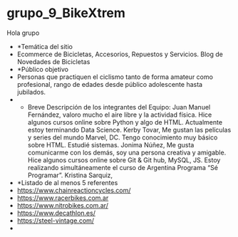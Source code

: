 # grupo_9_BikeXtrem
Hola grupo
- *Temática del sitio
- Ecommerce de Bicicletas, Accesorios, Repuestos y Servicios. Blog de Novedades de Bicicletas
- *Público objetivo
- Personas que practiquen el ciclismo tanto de forma amateur como profesional, rango de edades desde público adolescente hasta jubilados.
- * Breve Descripción de los integrantes del Equipo:
Juan Manuel Fernández, valoro mucho el aire libre y la actividad física. Hice algunos cursos online sobre Python y algo de HTML. Actualmente estoy terminando Data Science. 
Kerby Tovar, Me gustan las películas y series del mundo Marvel, DC. Tengo conocimiento muy básico sobre HTML. Estudié sistemas. 
Jonima Núñez, Me gusta comunicarme con los demás, soy una persona creativa y amigable. Hice algunos cursos online sobre Git & Git hub, MySQL, JS. Estoy realizando simultáneamente el curso de Argentina Programa “Sé Programar”.
Kristina Sarquiz, 
- *Listado de al menos 5 referentes
- https://www.chainreactioncycles.com/
- https://www.racerbikes.com.ar
- https://www.nitrobikes.com.ar/
- https://www.decathlon.es/
- https://steel-vintage.com/
- 
